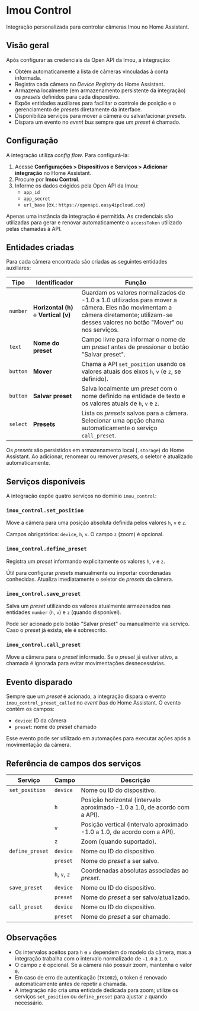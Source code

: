 # Imou Control

Integração personalizada para controlar câmeras Imou no Home Assistant.

## Visão geral

Após configurar as credenciais da Open API da Imou, a integração:

- Obtém automaticamente a lista de câmeras vinculadas à conta informada.
- Registra cada câmera no *Device Registry* do Home Assistant.
- Armazena localmente (em armazenamento persistente da integração) os *presets* definidos para cada dispositivo.
- Expõe entidades auxiliares para facilitar o controle de posição e o gerenciamento de *presets* diretamente da interface.
- Disponibiliza serviços para mover a câmera ou salvar/acionar *presets*.
- Dispara um evento no *event bus* sempre que um *preset* é chamado.

## Configuração

A integração utiliza *config flow*. Para configurá-la:

1. Acesse **Configurações > Dispositivos e Serviços > Adicionar integração** no Home Assistant.
2. Procure por **Imou Control**.
3. Informe os dados exigidos pela Open API da Imou:
   - `app_id`
   - `app_secret`
   - `url_base` (ex.: `https://openapi.easy4ipcloud.com`)

Apenas uma instância da integração é permitida. As credenciais são utilizadas para gerar e renovar automaticamente o `accessToken` utilizado pelas chamadas à API.

## Entidades criadas

Para cada câmera encontrada são criadas as seguintes entidades auxiliares:

| Tipo    | Identificador | Função |
|---------|---------------|--------|
| `number` | **Horizontal (h)** e **Vertical (v)** | Guardam os valores normalizados de -1.0 a 1.0 utilizados para mover a câmera. Eles não movimentam a câmera diretamente; utilizam-se desses valores no botão "Mover" ou nos serviços. |
| `text`   | **Nome do preset** | Campo livre para informar o nome de um *preset* antes de pressionar o botão "Salvar preset". |
| `button` | **Mover** | Chama a API `set_position` usando os valores atuais dos eixos `h`, `v` (e `z`, se definido). |
| `button` | **Salvar preset** | Salva localmente um *preset* com o nome definido na entidade de texto e os valores atuais de `h`, `v` e `z`. |
| `select` | **Presets** | Lista os *presets* salvos para a câmera. Selecionar uma opção chama automaticamente o serviço `call_preset`. |

Os *presets* são persistidos em armazenamento local (`.storage`) do Home Assistant. Ao adicionar, renomear ou remover *presets*, o seletor é atualizado automaticamente.

## Serviços disponíveis

A integração expõe quatro serviços no domínio `imou_control`:

### `imou_control.set_position`
Move a câmera para uma posição absoluta definida pelos valores `h`, `v` e `z`.

Campos obrigatórios: `device`, `h`, `v`. O campo `z` (zoom) é opcional.

### `imou_control.define_preset`
Registra um *preset* informando explicitamente os valores `h`, `v` e `z`.

Útil para configurar *presets* manualmente ou importar coordenadas conhecidas. Atualiza imediatamente o seletor de *presets* da câmera.

### `imou_control.save_preset`
Salva um *preset* utilizando os valores atualmente armazenados nas entidades `number` (`h`, `v`) e `z` (quando disponível).

Pode ser acionado pelo botão "Salvar preset" ou manualmente via serviço. Caso o *preset* já exista, ele é sobrescrito.

### `imou_control.call_preset`
Move a câmera para o *preset* informado. Se o *preset* já estiver ativo, a chamada é ignorada para evitar movimentações desnecessárias.

## Evento disparado

Sempre que um *preset* é acionado, a integração dispara o evento `imou_control_preset_called` no *event bus* do Home Assistant. O evento contém os campos:

- `device`: ID da câmera
- `preset`: nome do *preset* chamado

Esse evento pode ser utilizado em automações para executar ações após a movimentação da câmera.

## Referência de campos dos serviços

| Serviço | Campo | Descrição |
|---------|-------|-----------|
| `set_position` | `device` | Nome ou ID do dispositivo. |
|  | `h` | Posição horizontal (intervalo aproximado -1.0 a 1.0, de acordo com a API). |
|  | `v` | Posição vertical (intervalo aproximado -1.0 a 1.0, de acordo com a API). |
|  | `z` | Zoom (quando suportado). |
| `define_preset` | `device` | Nome ou ID do dispositivo. |
|  | `preset` | Nome do *preset* a ser salvo. |
|  | `h`, `v`, `z` | Coordenadas absolutas associadas ao *preset*. |
| `save_preset` | `device` | Nome ou ID do dispositivo. |
|  | `preset` | Nome do *preset* a ser salvo/atualizado. |
| `call_preset` | `device` | Nome ou ID do dispositivo. |
|  | `preset` | Nome do *preset* a ser chamado. |

## Observações

- Os intervalos aceitos para `h` e `v` dependem do modelo da câmera, mas a integração trabalha com o intervalo normalizado de `-1.0` a `1.0`.
- O campo `z` é opcional. Se a câmera não possuir zoom, mantenha o valor `0`.
- Em caso de erro de autenticação (`TK1002`), o token é renovado automaticamente antes de repetir a chamada.
- A integração não cria uma entidade dedicada para zoom; utilize os serviços `set_position` ou `define_preset` para ajustar `z` quando necessário.
